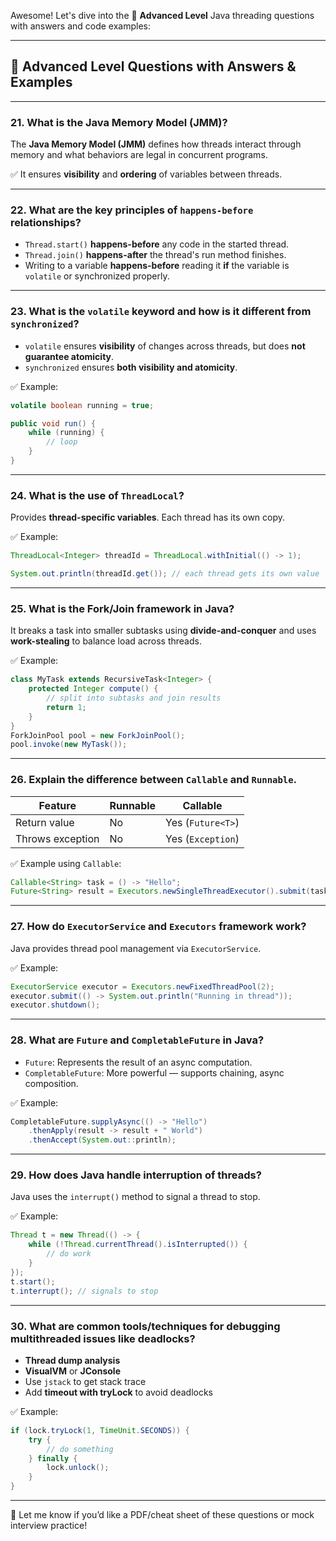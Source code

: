 Awesome! Let's dive into the 🔴 **Advanced Level** Java threading questions with answers and code examples:

---

## 🔴 **Advanced Level Questions with Answers & Examples**

---

### 21. **What is the Java Memory Model (JMM)?**

The **Java Memory Model (JMM)** defines how threads interact through memory and what behaviors are legal in concurrent programs.

✅ It ensures **visibility** and **ordering** of variables between threads.

---

### 22. **What are the key principles of `happens-before` relationships?**

- `Thread.start()` **happens-before** any code in the started thread.
- `Thread.join()` **happens-after** the thread's run method finishes.
- Writing to a variable **happens-before** reading it **if** the variable is `volatile` or synchronized properly.

---

### 23. **What is the `volatile` keyword and how is it different from `synchronized`?**

- `volatile` ensures **visibility** of changes across threads, but does **not guarantee atomicity**.
- `synchronized` ensures **both visibility and atomicity**.

✅ Example:
```java
volatile boolean running = true;

public void run() {
    while (running) {
        // loop
    }
}
```

---

### 24. **What is the use of `ThreadLocal`?**

Provides **thread-specific variables**. Each thread has its own copy.

✅ Example:
```java
ThreadLocal<Integer> threadId = ThreadLocal.withInitial(() -> 1);

System.out.println(threadId.get()); // each thread gets its own value
```

---

### 25. **What is the Fork/Join framework in Java?**

It breaks a task into smaller subtasks using **divide-and-conquer** and uses **work-stealing** to balance load across threads.

✅ Example:
```java
class MyTask extends RecursiveTask<Integer> {
    protected Integer compute() {
        // split into subtasks and join results
        return 1;
    }
}
ForkJoinPool pool = new ForkJoinPool();
pool.invoke(new MyTask());
```

---

### 26. **Explain the difference between `Callable` and `Runnable`.**

| Feature        | Runnable       | Callable           |
|----------------|----------------|--------------------|
| Return value   | No             | Yes (`Future<T>`)  |
| Throws exception | No            | Yes (`Exception`)  |

✅ Example using `Callable`:
```java
Callable<String> task = () -> "Hello";
Future<String> result = Executors.newSingleThreadExecutor().submit(task);
```

---

### 27. **How do `ExecutorService` and `Executors` framework work?**

Java provides thread pool management via `ExecutorService`.

✅ Example:
```java
ExecutorService executor = Executors.newFixedThreadPool(2);
executor.submit(() -> System.out.println("Running in thread"));
executor.shutdown();
```

---

### 28. **What are `Future` and `CompletableFuture` in Java?**

- `Future`: Represents the result of an async computation.
- `CompletableFuture`: More powerful — supports chaining, async composition.

✅ Example:
```java
CompletableFuture.supplyAsync(() -> "Hello")
    .thenApply(result -> result + " World")
    .thenAccept(System.out::println);
```

---

### 29. **How does Java handle interruption of threads?**

Java uses the `interrupt()` method to signal a thread to stop.

✅ Example:
```java
Thread t = new Thread(() -> {
    while (!Thread.currentThread().isInterrupted()) {
        // do work
    }
});
t.start();
t.interrupt(); // signals to stop
```

---

### 30. **What are common tools/techniques for debugging multithreaded issues like deadlocks?**

- **Thread dump analysis**
- **VisualVM** or **JConsole**
- Use `jstack` to get stack trace
- Add **timeout with tryLock** to avoid deadlocks

✅ Example:
```java
if (lock.tryLock(1, TimeUnit.SECONDS)) {
    try {
        // do something
    } finally {
        lock.unlock();
    }
}
```

---

🎯 Let me know if you’d like a PDF/cheat sheet of these questions or mock interview practice!